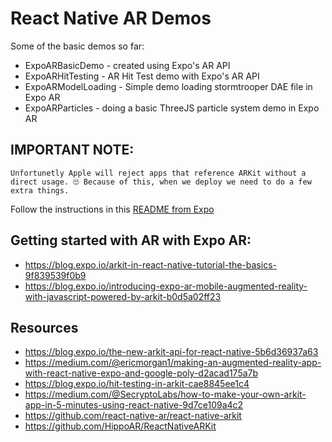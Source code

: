 # React Native AR Demos

Some of the basic demos so far:

- ExpoARBasicDemo - created using Expo's AR API
- ExpoARHitTesting - AR Hit Test demo with Expo's AR API
- ExpoARModelLoading - Simple demo loading stormtrooper DAE file in Expo AR
- ExpoARParticles - doing a basic ThreeJS particle system demo in Expo AR

## IMPORTANT NOTE:

```
Unfortunetly Apple will reject apps that reference ARKit without a direct usage. 🙄 Because of this, when we deploy we need to do a few extra things.
```

Follow the instructions in this [README from Expo](https://github.com/expo/expo-three/tree/master/example)

## Getting started with AR with Expo AR:

- https://blog.expo.io/arkit-in-react-native-tutorial-the-basics-9f839539f0b9
- https://blog.expo.io/introducing-expo-ar-mobile-augmented-reality-with-javascript-powered-by-arkit-b0d5a02ff23

## Resources

- https://blog.expo.io/the-new-arkit-api-for-react-native-5b6d36937a63
- https://medium.com/@ericmorgan1/making-an-augmented-reality-app-with-react-native-expo-and-google-poly-d2acad175a7b
- https://blog.expo.io/hit-testing-in-arkit-cae8845ee1c4
- https://medium.com/@SecryptoLabs/how-to-make-your-own-arkit-app-in-5-minutes-using-react-native-9d7ce109a4c2
- https://github.com/react-native-ar/react-native-arkit
- https://github.com/HippoAR/ReactNativeARKit
